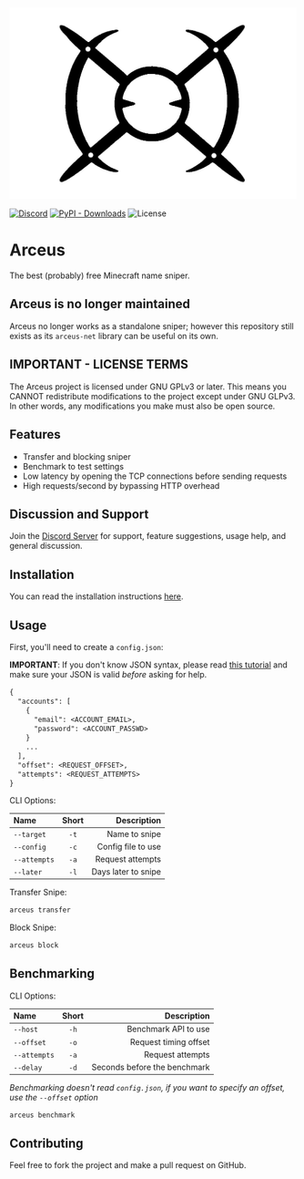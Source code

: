 ![Arceus's logo](./banner.png)

[![Discord](https://img.shields.io/discord/761790519646617632?label=discord&style=for-the-badge)](https://discord.gg/gxwedaE)
[![PyPI - Downloads](https://img.shields.io/pypi/dw/arceus?style=for-the-badge)](https://pypi.org/project/arceus/)
![License](https://img.shields.io/github/license/aquild/arceus?style=for-the-badge)

# Arceus

The best (probably) free Minecraft name sniper.

## Arceus is no longer maintained
Arceus no longer works as a standalone sniper; however this repository still exists as its `arceus-net` library can be useful on its own.

## IMPORTANT - LICENSE TERMS

The Arceus project is licensed under GNU GPLv3 or later. This means you CANNOT redistribute modifications to the project except under GNU GLPv3. In other words, any modifications you make must also be open source.

## Features

- Transfer and blocking sniper
- Benchmark to test settings
- Low latency by opening the TCP connections before sending requests
- High requests/second by bypassing HTTP overhead

## Discussion and Support

Join the [Discord Server](https://discord.gg/gxwedaE) for support, feature suggestions, usage help, and general discussion.

## Installation

You can read the installation instructions [here](./INSTALLATION.md).

## Usage

First, you'll need to create a `config.json`:

**IMPORTANT**: If you don't know JSON syntax, please read [this tutorial](https://developer.mozilla.org/en-US/docs/Learn/JavaScript/Objects/JSON) and make sure your JSON is valid _before_ asking for help.

```jsonc
{
  "accounts": [
    {
      "email": <ACCOUNT_EMAIL>,
      "password": <ACCOUNT_PASSWD>
    }
    ...
  ],
  "offset": <REQUEST_OFFSET>,
  "attempts": <REQUEST_ATTEMPTS>
}
```

CLI Options:

| Name         | Short |         Description |
| :----------- | :---: | ------------------: |
| `--target`   | `-t`  |       Name to snipe |
| `--config`   | `-c`  |  Config file to use |
| `--attempts` | `-a`  |    Request attempts |
| `--later`    | `-l`  | Days later to snipe |

Transfer Snipe:

```sh
arceus transfer
```

Block Snipe:

```sh
arceus block
```

## Benchmarking

CLI Options:

| Name         | Short |                  Description |
| :----------- | :---: | ---------------------------: |
| `--host`     | `-h`  |         Benchmark API to use |
| `--offset`   | `-o`  |        Request timing offset |
| `--attempts` | `-a`  |             Request attempts |
| `--delay`    | `-d`  | Seconds before the benchmark |

_Benchmarking doesn't read `config.json`, if you want to specify an offset, use the `--offset` option_

```sh
arceus benchmark
```

## Contributing

Feel free to fork the project and make a pull request on GitHub.

